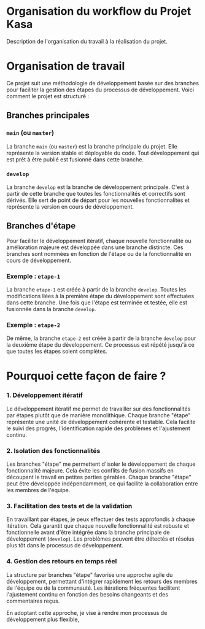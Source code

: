 
# Organisation du workflow du Projet Kasa

Description de l'organisation du travail à la réalisation du projet.

# Organisation de travail

Ce projet suit une méthodologie de développement basée sur des branches pour faciliter la gestion des étapes du processus de développement. Voici comment le projet est structuré :

## Branches principales

### `main` (ou `master`)

La branche `main` (ou `master`) est la branche principale du projet. Elle représente la version stable et déployable du code. Tout développement qui est prêt à être publié est fusionné dans cette branche.

### `develop`

La branche `develop` est la branche de développement principale. C'est à partir de cette branche que toutes les fonctionnalités et correctifs sont dérivés. Elle sert de point de départ pour les nouvelles fonctionnalités et représente la version en cours de développement.

## Branches d'étape

Pour faciliter le développement itératif, chaque nouvelle fonctionnalité ou amélioration majeure est développée dans une branche distincte. Ces branches sont nommées en fonction de l'étape ou de la fonctionnalité en cours de développement.

### Exemple : `etape-1`

La branche `etape-1` est créée à partir de la branche `develop`. Toutes les modifications liées à la première étape du développement sont effectuées dans cette branche. Une fois que l'étape est terminée et testée, elle est fusionnée dans la branche `develop`.

### Exemple : `etape-2`

De même, la branche `etape-2` est créée à partir de la branche `develop` pour la deuxième étape du développement. Ce processus est répété jusqu'à ce que toutes les étapes soient complètes.

# Pourquoi cette façon de faire ?
### 1. Développement itératif

Le développement itératif me permet de travailler sur des fonctionnalités par étapes plutôt que de manière monolithique. Chaque branche "étape" représente une unité de développement cohérente et testable. Cela facilite le suivi des progrès, l'identification rapide des problèmes et l'ajustement continu.

### 2. Isolation des fonctionnalités

Les branches "étape" me permettent d'isoler le développement de chaque fonctionnalité majeure. Cela évite les conflits de fusion massifs en découpant le travail en petites parties gérables. Chaque branche "étape" peut être développée indépendamment, ce qui facilite la collaboration entre les membres de l'équipe.

### 3. Facilitation des tests et de la validation

En travaillant par étapes, je peux effectuer des tests approfondis à chaque itération. Cela garantit que chaque nouvelle fonctionnalité est robuste et fonctionnelle avant d'être intégrée dans la branche principale de développement (`develop`). Les problèmes peuvent être détectés et résolus plus tôt dans le processus de développement.

### 4. Gestion des retours en temps réel

La structure par branches "étape" favorise une approche agile du développement, permettant d'intégrer rapidement les retours des membres de l'équipe ou de la communauté. Les itérations fréquentes facilitent l'ajustement continu en fonction des besoins changeants et des commentaires reçus.

En adoptant cette approche, je vise à rendre mon processus de développement plus flexible,

